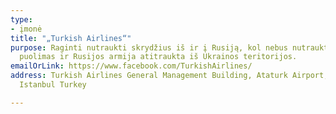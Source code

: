 ```yaml
---
type:
- įmonė
title: "„Turkish Airlines“"
purpose: Raginti nutraukti skrydžius iš ir į Rusiją, kol nebus nutrauktas Ukrainos
  puolimas ir Rusijos armija atitraukta iš Ukrainos teritorijos.
emailOrLink: https://www.facebook.com/TurkishAirlines/
address: Turkish Airlines General Management Building, Ataturk Airport, Yesilkoy 34149
  Istanbul Turkey

---
```

